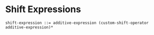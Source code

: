 # Shift Expressions

```ebnf
shift-expression ::= additive-expression (custom-shift-operator additive-expression)*
```
